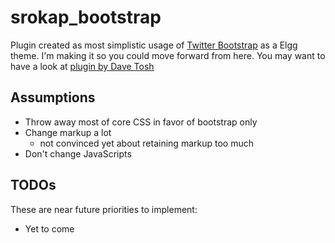 srokap_bootstrap
=======================

Plugin created as most simplistic usage of [Twitter Bootstrap](http://getbootstrap.com/) as a Elgg theme. I'm making it so you could move forward from here. You may want to have a look at [plugin by Dave Tosh](https://github.com/davetosh/twitter_bootstrap)

Assumptions
-----------

* Throw away most of core CSS in favor of bootstrap only
* Change markup a lot
	* not convinced yet about retaining markup too much
* Don't change JavaScripts

TODOs
-----
These are near future priorities to implement:

* Yet to come
